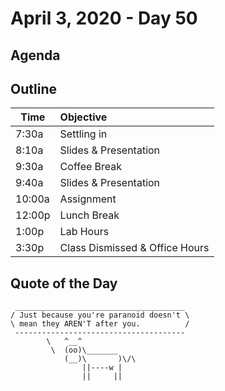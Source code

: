 # April 3, 2020 - Day 50


## Agenda



## Outline

| Time   | Objective                        |
| -------|:---------------------------------|
| 7:30a  | Settling in                      |
| 8:10a  | Slides & Presentation            |
| 9:30a  | Coffee Break                     |
| 9:40a  | Slides & Presentation            |
| 10:00a | Assignment                       |
| 12:00p | Lunch Break                      |
| 1:00p  | Lab Hours                        |
| 3:30p  | Class Dismissed & Office Hours   |



## Quote of the Day 
```
 ______________________________________
/ Just because you're paranoid doesn't \
\ mean they AREN'T after you.          /
 --------------------------------------
        \   ^__^
         \  (oo)\_______
            (__)\       )\/\
                ||----w |
                ||     ||

```
